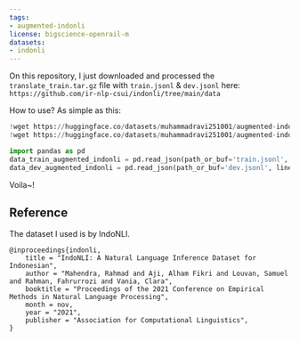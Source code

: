 ```yaml
---
tags:
- augmented-indonli
license: bigscience-openrail-m
datasets:
- indonli
---
```


On this repository, I just downloaded and processed the `translate_train.tar.gz` file with `train.jsonl` & `dev.jsonl` here: `https://github.com/ir-nlp-csui/indonli/tree/main/data`

How to use? As simple as this:

```python
!wget https://huggingface.co/datasets/muhammadravi251001/augmented-indo-nli/raw/main/dev_augmented.jsonl
!wget https://huggingface.co/datasets/muhammadravi251001/augmented-indo-nli/resolve/main/train_augmented.jsonl

import pandas as pd
data_train_augmented_indonli = pd.read_json(path_or_buf='train.jsonl', lines=True)
data_dev_augmented_indonli = pd.read_json(path_or_buf='dev.jsonl', lines=True)
```
Voila~!

## Reference

The dataset I used is by IndoNLI.

```
@inproceedings{indonli,
    title = "IndoNLI: A Natural Language Inference Dataset for Indonesian",
    author = "Mahendra, Rahmad and Aji, Alham Fikri and Louvan, Samuel and Rahman, Fahrurrozi and Vania, Clara",
    booktitle = "Proceedings of the 2021 Conference on Empirical Methods in Natural Language Processing",
    month = nov,
    year = "2021",
    publisher = "Association for Computational Linguistics",
}
```
